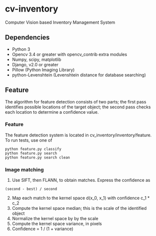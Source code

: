 # cv-inventory
Computer Vision based Inventory Management System

## Dependencies
- Python 3
- Opencv 3.4 or greater with opencv_contrib extra modules
- Numpy, scipy, matplotlib
- Django, v2.0 or greater
- Pillow (Python Imaging Library)
- python-Levenshtein (Levenshtein distance for database searching)


## Feature
The algorithm for feature detection consists of two parts; the first pass identifies possible locations of the target object; the second pass checks each location to determine a confidence value.

### Feature
The feature detection system is located in cv_inventory/inventory/feature. To run tests, use one of
```
python feature.py classify
python feature.py search
python feature.py search clean
```


### Image matching
1. Use SIFT, then FLANN, to obtain matches. Express the confidence as
```
(second - best) / second
```
2. Map each match to the kernel space d(x_0, x_1) with confidence c_1 * c_2
3. Compute the kernel space median; this is the scale of the identified object
4. Normalize the kernel space by by the scale
5. Compute the kernel space variance, in pixels
6. Confidence = 1 / (1 + variance)
